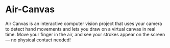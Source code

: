 # Air-Canvas
Air Canvas is an interactive computer vision project that uses your camera to detect hand movements and lets you draw on a virtual canvas in real time. Move your finger in the air, and see your strokes appear on the screen — no physical contact needed!
